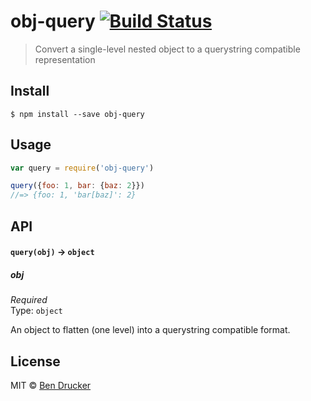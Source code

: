 # obj-query [![Build Status](https://travis-ci.org/bendrucker/obj-query.svg?branch=master)](https://travis-ci.org/bendrucker/obj-query)

> Convert a single-level nested object to a querystring compatible representation


## Install

```
$ npm install --save obj-query
```


## Usage

```js
var query = require('obj-query')

query({foo: 1, bar: {baz: 2}})
//=> {foo: 1, 'bar[baz]': 2}
```

## API

#### `query(obj)` -> `object`

##### obj

*Required*  
Type: `object`

An object to flatten (one level) into a querystring compatible format.


## License

MIT © [Ben Drucker](http://bendrucker.me)
